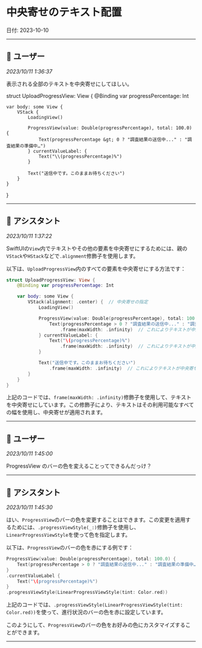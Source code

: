# 中央寄せのテキスト配置

日付: 2023-10-10

---

## 👤 ユーザー
*2023/10/11 1:36:37*

表示される全部のテキストを中央寄せにしてほしい。

struct UploadProgressView: View {
    @Binding var progressPercentage: Int

    var body: some View {
        VStack {
            LoadingView()

            ProgressView(value: Double(progressPercentage), total: 100.0) {
                Text(progressPercentage &gt; 0 ? "調査結果の送信中..." : "調査結果の準備中…")
            } currentValueLabel: {
                Text("\\(progressPercentage)%")
            }

            Text("送信中です。このままお待ちください")
        }
    }
}

---

## 🤖 アシスタント
*2023/10/11 1:37:22*

SwiftUIの`View`内でテキストやその他の要素を中央寄せにするためには、親の`VStack`や`HStack`などで`.alignment`修飾子を使用します。

以下は、`UploadProgressView`内のすべての要素を中央寄せにする方法です：

```swift
struct UploadProgressView: View {
    @Binding var progressPercentage: Int

    var body: some View {
        VStack(alignment: .center) {  // 中央寄せの指定
            LoadingView()

            ProgressView(value: Double(progressPercentage), total: 100.0) {
                Text(progressPercentage > 0 ? "調査結果の送信中..." : "調査結果の準備中…")
                    .frame(maxWidth: .infinity)  // これによりテキストが中央寄せになります
            } currentValueLabel: {
                Text("\(progressPercentage)%")
                    .frame(maxWidth: .infinity)  // これによりテキストが中央寄せになります
            }

            Text("送信中です。このままお待ちください")
                .frame(maxWidth: .infinity)  // これによりテキストが中央寄せになります
        }
    }
}
```

上記のコードでは、`frame(maxWidth: .infinity)`修飾子を使用して、テキストを中央寄せにしています。この修飾子により、テキストはその利用可能なすべての幅を使用し、中央寄せが適用されます。

---

## 👤 ユーザー
*2023/10/11 1:45:00*

ProgressView のバーの色を変えることってできるんだっけ？

---

## 🤖 アシスタント
*2023/10/11 1:45:30*

はい、`ProgressView`のバーの色を変更することはできます。この変更を適用するためには、`.progressViewStyle(_:)`修飾子を使用し、`LinearProgressViewStyle`を使って色を指定します。

以下は、`ProgressView`のバーの色を赤にする例です：

```swift
ProgressView(value: Double(progressPercentage), total: 100.0) {
    Text(progressPercentage > 0 ? "調査結果の送信中..." : "調査結果の準備中…")
}
.currentValueLabel {
    Text("\(progressPercentage)%")
}
.progressViewStyle(LinearProgressViewStyle(tint: Color.red))
```

上記のコードでは、`.progressViewStyle(LinearProgressViewStyle(tint: Color.red))`を使って、進行状況のバーの色を赤に設定しています。

このようにして、`ProgressView`のバーの色をお好みの色にカスタマイズすることができます。

---
